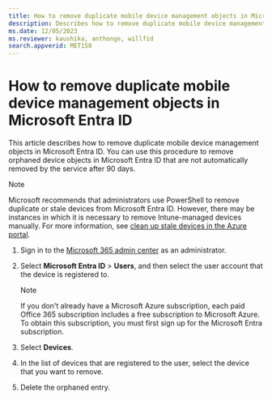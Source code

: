 ```yaml
---
title: How to remove duplicate mobile device management objects in Microsoft Entra ID
description: Describes how to remove duplicate mobile device management objects in Microsoft Entra ID that are not automatically removed.
ms.date: 12/05/2023
ms.reviewer: kaushika, anthonge, willfid
search.appverid: MET150
---
```

# How to remove duplicate mobile device management objects in Microsoft Entra ID

This article describes how to remove duplicate mobile device management objects in Microsoft Entra ID. You can use this procedure to remove orphaned device objects in Microsoft Entra ID that are not automatically removed by the service after 90 days.

> [!NOTE]
> Microsoft recommends that administrators use PowerShell to remove duplicate or stale devices from Microsoft Entra ID. However, there may be instances in which it is necessary to remove Intune-managed devices manually. For more information, see [clean up stale devices in the Azure portal](/azure/active-directory/devices/manage-stale-devices#clean-up-stale-devices-in-the-azure-portal).

1. Sign in to the [Microsoft 365 admin center](https://admin.microsoft.com/) as an administrator.
2. Select **Microsoft Entra ID** > **Users**, and then select the user account that the device is registered to.

    > [!NOTE]
    >  If you don't already have a Microsoft Azure subscription, each paid Office 365 subscription includes a free subscription to Microsoft Azure. To obtain this subscription, you must first sign up for the Microsoft Entra subscription.

3. Select **Devices**.
4. In the list of devices that are registered to the user, select the device that you want to remove.
5. Delete the orphaned entry.
